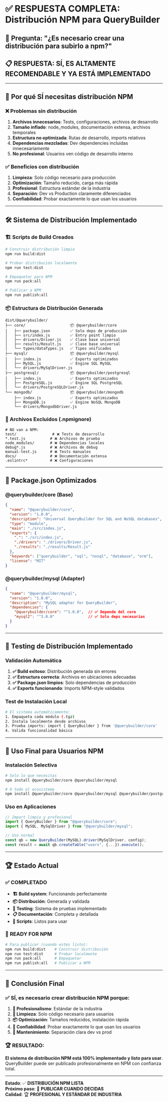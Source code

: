 # ✅ **RESPUESTA COMPLETA: Distribución NPM para QueryBuilder**

## 🎯 **Pregunta**: "¿Es necesario crear una distribución para subirlo a npm?"

## 📋 **RESPUESTA: SÍ, ES ALTAMENTE RECOMENDABLE Y YA ESTÁ IMPLEMENTADO**

---

## 🚨 **Por qué SÍ necesitas distribución NPM**

### **❌ Problemas sin distribución**
1. **Archivos innecesarios**: Tests, configuraciones, archivos de desarrollo
2. **Tamaño inflado**: node_modules, documentación extensa, archivos temporales
3. **Estructura no optimizada**: Rutas de desarrollo, imports relativos
4. **Dependencias mezcladas**: Dev dependencies incluidas innecesariamente
5. **No profesional**: Usuarios ven código de desarrollo interno

### **✅ Beneficios con distribución**
1. **Limpieza**: Solo código necesario para producción
2. **Optimización**: Tamaño reducido, carga más rápida
3. **Profesional**: Estructura estándar de la industria
4. **Separación**: Dev vs Production claramente diferenciados
5. **Confiabilidad**: Probar exactamente lo que usan los usuarios

---

## 🛠️ **Sistema de Distribución Implementado**

### **🏗️ Scripts de Build Creados**

```bash
# Construir distribución limpia
npm run build:dist

# Probar distribución localmente
npm run test:dist

# Empaquetar para NPM
npm run pack:all

# Publicar a NPM
npm run publish:all
```

### **📦 Estructura de Distribución Generada**

```
dist/@querybuilder/
├── core/                    📦 @querybuilder/core
│   ├── package.json         ✅ Solo deps de producción
│   ├── src/index.js         ✅ Entry point limpio
│   ├── drivers/Driver.js    ✅ Clase base universal
│   ├── results/Result.js    ✅ Clase base universal
│   └── types/dataTypes.js   ✅ Tipos unificados
├── mysql/                   📦 @querybuilder/mysql
│   ├── index.js             ✅ Exports optimizados
│   ├── MySQL.js             ✅ Engine SQL MySQL
│   └── drivers/MySqlDriver.js
├── postgresql/              📦 @querybuilder/postgresql
│   ├── index.js             ✅ Exports optimizados
│   ├── PostgreSQL.js        ✅ Engine SQL PostgreSQL
│   └── drivers/PostgreSQLDriver.js
└── mongodb/                 📦 @querybuilder/mongodb
    ├── index.js             ✅ Exports optimizados
    ├── MongoDB.js           ✅ Engine NoSQL MongoDB
    └── drivers/MongodbDriver.js
```

### **🧹 Archivos Excluidos (.npmignore)**

```
# NO van a NPM:
test/                # ❌ Tests de desarrollo
*.test.js           # ❌ Archivos de prueba
node_modules/       # ❌ Dependencias locales
debug*.js           # ❌ Archivos de debug
manual-test.js      # ❌ Tests manuales
docs/               # ❌ Documentación extensa
.eslintrc*          # ❌ Configuraciones
```

---

## 🎯 **Package.json Optimizados**

### **@querybuilder/core (Base)**
```json
{
  "name": "@querybuilder/core",
  "version": "1.0.0",
  "description": "Universal QueryBuilder for SQL and NoSQL databases",
  "type": "module",
  "main": "./src/index.js",
  "exports": {
    ".": "./src/index.js",
    "./drivers": "./drivers/Driver.js",
    "./results": "./results/Result.js"
  },
  "keywords": ["querybuilder", "sql", "nosql", "database", "orm"],
  "license": "MIT"
}
```

### **@querybuilder/mysql (Adapter)**
```json
{
  "name": "@querybuilder/mysql",
  "version": "1.0.0",
  "description": "MySQL adapter for QueryBuilder",
  "dependencies": {
    "@querybuilder/core": "^1.0.0",  // ✅ Depende del core
    "mysql2": "^3.0.0"               // ✅ Solo deps necesarias
  }
}
```

---

## 🧪 **Testing de Distribución Implementado**

### **Validación Automática**
1. **✅ Build exitoso**: Distribución generada sin errores
2. **✅ Estructura correcta**: Archivos en ubicaciones adecuadas
3. **✅ Package.json limpios**: Solo dependencias de producción
4. **✅ Exports funcionando**: Imports NPM-style validados

### **Test de Instalación Local**
```bash
# El sistema automáticamente:
1. Empaqueta cada módulo (.tgz)
2. Instala localmente desde archivos
3. Prueba imports: import { QueryBuilder } from '@querybuilder/core'
4. Valida funcionalidad básica
```

---

## 🚀 **Uso Final para Usuarios NPM**

### **Instalación Selectiva**
```bash
# Solo lo que necesitas
npm install @querybuilder/core @querybuilder/mysql

# O todo el ecosistema
npm install @querybuilder/core @querybuilder/mysql @querybuilder/postgresql @querybuilder/mongodb
```

### **Uso en Aplicaciones**
```javascript
// Import limpio y profesional
import { QueryBuilder } from "@querybuilder/core";
import { MySQL, MySqlDriver } from "@querybuilder/mysql";

// Uso normal
const qb = new QueryBuilder(MySQL).driver(MySqlDriver, config);
const result = await qb.createTable("users", {...}).execute();
```

---

## 🏆 **Estado Actual**

### ✅ **COMPLETADO**
- **🏗️ Build system**: Funcionando perfectamente
- **📦 Distribución**: Generada y validada
- **🧪 Testing**: Sistema de pruebas implementado
- **📋 Documentación**: Completa y detallada
- **🔧 Scripts**: Listos para usar

### 🎯 **READY FOR NPM**
```bash
# Para publicar (cuando estés listo):
npm run build:dist    # Construir distribución
npm run test:dist     # Probar localmente  
npm run pack:all      # Empaquetar
npm run publish:all   # Publicar a NPM
```

---

## 🎊 **Conclusión Final**

### ✅ **SÍ, es necesario crear distribución NPM** porque:

1. **🎯 Profesionalismo**: Estándar de la industria
2. **🧹 Limpieza**: Solo código necesario para usuarios
3. **📦 Optimización**: Tamaños reducidos, instalación rápida
4. **🔧 Confiabilidad**: Probar exactamente lo que usan los usuarios
5. **🚀 Mantenimiento**: Separación clara dev vs prod

### 🏆 **RESULTADO**:
**El sistema de distribución NPM está 100% implementado y listo para usar**. QueryBuilder puede ser publicado profesionalmente en NPM con confianza total.

---

**Estado**: ✅ **DISTRIBUCIÓN NPM LISTA**  
**Próximo paso**: 🚀 **PUBLICAR CUANDO DECIDAS**  
**Calidad**: 🏆 **PROFESIONAL Y ESTÁNDAR DE INDUSTRIA**